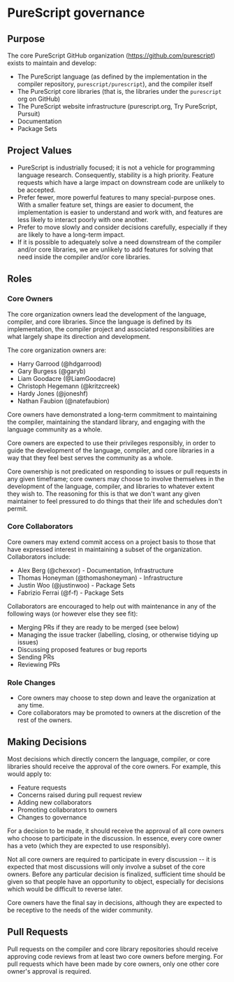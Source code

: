 # PureScript governance

## Purpose

The core PureScript GitHub organization (<https://github.com/purescript>)
exists to maintain and develop:

*   The PureScript language (as defined by the implementation in the compiler
    repository, `purescript/purescript`), and the compiler itself
*   The PureScript core libraries (that is, the libraries under the
    `purescript` org on GitHub)
*   The PureScript website infrastructure (purescript.org, Try PureScript,
    Pursuit)
*   Documentation
*   Package Sets

## Project Values

*   PureScript is industrially focused; it is not a vehicle for programming
    language research. Consequently, stability is a high priority. Feature
    requests which have a large impact on downstream code are unlikely to be
    accepted.
*   Prefer fewer, more powerful features to many special-purpose ones. With a
    smaller feature set, things are easier to document, the implementation is
    easier to understand and work with, and features are less likely to
    interact poorly with one another.
*   Prefer to move slowly and consider decisions carefully, especially if they
    are likely to have a long-term impact.
*   If it is possible to adequately solve a need downstream of the compiler
    and/or core libraries, we are unlikely to add features for solving that
    need inside the compiler and/or core libraries.

## Roles

### Core Owners

The core organization owners lead the development of the language, compiler,
and core libraries. Since the language is defined by its implementation, the
compiler project and associated responsibilities are what largely shape its
direction and development.

The core organization owners are:

*   Harry Garrood (@hdgarrood)
*   Gary Burgess (@garyb)
*   Liam Goodacre (@LiamGoodacre)
*   Christoph Hegemann (@kritzcreek)
*   Hardy Jones (@joneshf)
*   Nathan Faubion (@natefaubion)

Core owners have demonstrated a long-term commitment to maintaining the
compiler, maintaining the standard library, and engaging with the language
community as a whole.

Core owners are expected to use their privileges responsibly, in order to guide
the development of the language, compiler, and core libraries in a way that
they feel best serves the community as a whole.

Core ownership is not predicated on responding to issues or pull requests in
any given timeframe; core owners may choose to involve themselves in the
development of the language, compiler, and libraries to whatever extent they
wish to. The reasoning for this is that we don't want any given maintainer to
feel pressured to do things that their life and schedules don't permit.

### Core Collaborators

Core owners may extend commit access on a project basis to those that have
expressed interest in maintaining a subset of the organization. Collaborators
include:

*   Alex Berg (@chexxor) - Documentation, Infrastructure
*   Thomas Honeyman (@thomashoneyman) - Infrastructure
*   Justin Woo (@justinwoo) - Package Sets
*   Fabrizio Ferrai (@f-f) - Package Sets

Collaborators are encouraged to help out with maintenance in any of the
following ways (or however else they see fit):

*   Merging PRs if they are ready to be merged (see below)
*   Managing the issue tracker (labelling, closing, or otherwise tidying up
    issues)
*   Discussing proposed features or bug reports
*   Sending PRs
*   Reviewing PRs

### Role Changes

*   Core owners may choose to step down and leave the organization at any time.
*   Core collaborators may be promoted to owners at the discretion of the rest of the owners.

## Making Decisions

Most decisions which directly concern the language, compiler, or core libraries
should receive the approval of the core owners. For example, this would apply
to:

*   Feature requests
*   Concerns raised during pull request review
*   Adding new collaborators
*   Promoting collaborators to owners
*   Changes to governance

For a decision to be made, it should receive the approval of all core owners
who choose to participate in the discussion. In essence, every core owner has a
veto (which they are expected to use responsibly).

Not all core owners are required to participate in every discussion -- it is
expected that most discussions will only involve a subset of the core owners.
Before any particular decision is finalized, sufficient time should be given so
that people have an opportunity to object, especially for decisions which would
be difficult to reverse later.

Core owners have the final say in decisions, although they are expected to be
receptive to the needs of the wider community.

## Pull Requests

Pull requests on the compiler and core library repositories should receive
approving code reviews from at least two core owners before merging. For pull
requests which have been made by core owners, only one other core owner's
approval is required.
